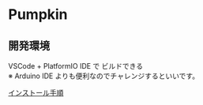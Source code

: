 # Pumpkin

## 開発環境
VSCode + PlatformIO IDE で ビルドできる  
※ Arduino IDE よりも便利なのでチャレンジするといいです。

[インストール手順](https://docs.platformio.org/en/latest/ide/vscode.html#installation)
